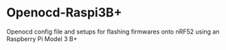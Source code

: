 # Openocd-Raspi3B+
Openocd config file and setups for flashing firmwares onto nRF52 using an Raspberry Pi Model 3 B+
